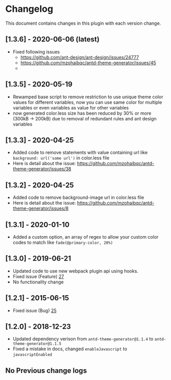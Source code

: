 # Changelog
This document contains changes in this plugin with each version change.


## [1.3.6] - 2020-06-06 (latest)
- Fixed following issues
    - https://github.com/ant-design/ant-design/issues/24777
    - https://github.com/mzohaibqc/antd-theme-generator/issues/45
    - 
## [1.3.5] - 2020-05-19
- Rewamped base script to remove restriction to use unique theme color values for different variables, now you can use same color for multiple variables or even 
 variables as value for other variables
- now generated color.less size has been reduced by 30% or more (300kB -> 200kB) due to removal of redundant rules and ant design variables


## [1.3.3] - 2020-04-25
- Added code to remove statements with value containing url like `background: url('some url')`  in color.less file
- Here is detail about the issue: https://github.com/mzohaibqc/antd-theme-generator/issues/38
  

## [1.3.2] - 2020-04-25
- Added code to remove background-image url in color.less file
- Here is detail about the issue: https://github.com/mzohaibqc/antd-theme-generator/issues/8


## [1.3.1] - 2020-01-10
- Added a custom option, an array of regex to allow your custom color codes to match like `fade(@primary-color, 20%)`

## [1.3.0] - 2019-06-21
- Updated code to use new webpack plugin api using hooks.
- Fixed issue (Feature) [27](https://github.com/mzohaibqc/antd-theme-webpack-plugin/issues/27)
- No functionality change

## [1.2.1] - 2015-06-15
- Fixed issue (Bug) [25](https://github.com/mzohaibqc/antd-theme-webpack-plugin/issues/25)

## [1.2.0] - 2018-12-23
- Updated dependency verison from `antd-theme-generator@1.1.4` to `antd-theme-generator@1.1.5`
- Fixed a mistake in docs, changed `enableJavascript` to `javascriptEnabled`

## No Previous change logs